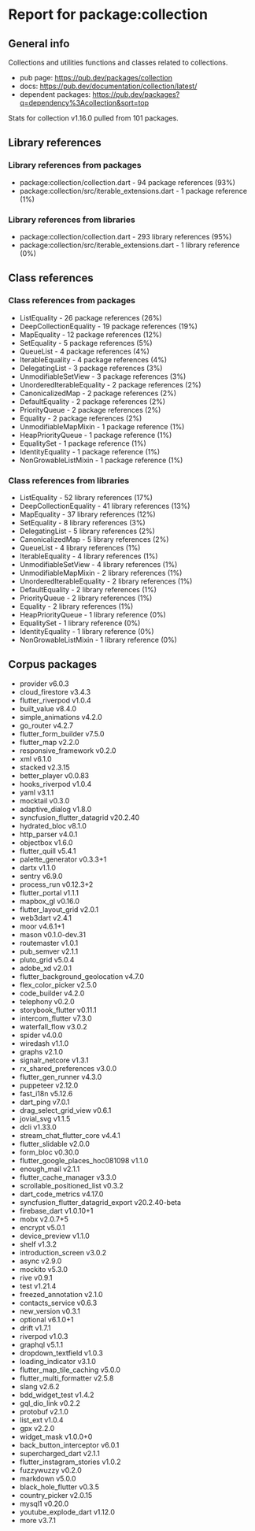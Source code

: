 # Report for package:collection

## General info

Collections and utilities functions and classes related to collections.

- pub page: https://pub.dev/packages/collection
- docs: https://pub.dev/documentation/collection/latest/
- dependent packages: https://pub.dev/packages?q=dependency%3Acollection&sort=top

Stats for collection v1.16.0 pulled from 101 packages.

## Library references

### Library references from packages

- package:collection/collection.dart - 94 package references (93%)
- package:collection/src/iterable_extensions.dart - 1 package reference (1%)

### Library references from libraries

- package:collection/collection.dart - 293 library references (95%)
- package:collection/src/iterable_extensions.dart - 1 library reference (0%)

## Class references

### Class references from packages

- ListEquality - 26 package references (26%)
- DeepCollectionEquality - 19 package references (19%)
- MapEquality - 12 package references (12%)
- SetEquality - 5 package references (5%)
- QueueList - 4 package references (4%)
- IterableEquality - 4 package references (4%)
- DelegatingList - 3 package references (3%)
- UnmodifiableSetView - 3 package references (3%)
- UnorderedIterableEquality - 2 package references (2%)
- CanonicalizedMap - 2 package references (2%)
- DefaultEquality - 2 package references (2%)
- PriorityQueue - 2 package references (2%)
- Equality - 2 package references (2%)
- UnmodifiableMapMixin - 1 package reference (1%)
- HeapPriorityQueue - 1 package reference (1%)
- EqualitySet - 1 package reference (1%)
- IdentityEquality - 1 package reference (1%)
- NonGrowableListMixin - 1 package reference (1%)

### Class references from libraries

- ListEquality - 52 library references (17%)
- DeepCollectionEquality - 41 library references (13%)
- MapEquality - 37 library references (12%)
- SetEquality - 8 library references (3%)
- DelegatingList - 5 library references (2%)
- CanonicalizedMap - 5 library references (2%)
- QueueList - 4 library references (1%)
- IterableEquality - 4 library references (1%)
- UnmodifiableSetView - 4 library references (1%)
- UnmodifiableMapMixin - 2 library references (1%)
- UnorderedIterableEquality - 2 library references (1%)
- DefaultEquality - 2 library references (1%)
- PriorityQueue - 2 library references (1%)
- Equality - 2 library references (1%)
- HeapPriorityQueue - 1 library reference (0%)
- EqualitySet - 1 library reference (0%)
- IdentityEquality - 1 library reference (0%)
- NonGrowableListMixin - 1 library reference (0%)

## Corpus packages

- provider v6.0.3
- cloud_firestore v3.4.3
- flutter_riverpod v1.0.4
- built_value v8.4.0
- simple_animations v4.2.0
- go_router v4.2.7
- flutter_form_builder v7.5.0
- flutter_map v2.2.0
- responsive_framework v0.2.0
- xml v6.1.0
- stacked v2.3.15
- better_player v0.0.83
- hooks_riverpod v1.0.4
- yaml v3.1.1
- mocktail v0.3.0
- adaptive_dialog v1.8.0
- syncfusion_flutter_datagrid v20.2.40
- hydrated_bloc v8.1.0
- http_parser v4.0.1
- objectbox v1.6.0
- flutter_quill v5.4.1
- palette_generator v0.3.3+1
- dartx v1.1.0
- sentry v6.9.0
- process_run v0.12.3+2
- flutter_portal v1.1.1
- mapbox_gl v0.16.0
- flutter_layout_grid v2.0.1
- web3dart v2.4.1
- moor v4.6.1+1
- mason v0.1.0-dev.31
- routemaster v1.0.1
- pub_semver v2.1.1
- pluto_grid v5.0.4
- adobe_xd v2.0.1
- flutter_background_geolocation v4.7.0
- flex_color_picker v2.5.0
- code_builder v4.2.0
- telephony v0.2.0
- storybook_flutter v0.11.1
- intercom_flutter v7.3.0
- waterfall_flow v3.0.2
- spider v4.0.0
- wiredash v1.1.0
- graphs v2.1.0
- signalr_netcore v1.3.1
- rx_shared_preferences v3.0.0
- flutter_gen_runner v4.3.0
- puppeteer v2.12.0
- fast_i18n v5.12.6
- dart_ping v7.0.1
- drag_select_grid_view v0.6.1
- jovial_svg v1.1.5
- dcli v1.33.0
- stream_chat_flutter_core v4.4.1
- flutter_slidable v2.0.0
- form_bloc v0.30.0
- flutter_google_places_hoc081098 v1.1.0
- enough_mail v2.1.1
- flutter_cache_manager v3.3.0
- scrollable_positioned_list v0.3.2
- dart_code_metrics v4.17.0
- syncfusion_flutter_datagrid_export v20.2.40-beta
- firebase_dart v1.0.10+1
- mobx v2.0.7+5
- encrypt v5.0.1
- device_preview v1.1.0
- shelf v1.3.2
- introduction_screen v3.0.2
- async v2.9.0
- mockito v5.3.0
- rive v0.9.1
- test v1.21.4
- freezed_annotation v2.1.0
- contacts_service v0.6.3
- new_version v0.3.1
- optional v6.1.0+1
- drift v1.7.1
- riverpod v1.0.3
- graphql v5.1.1
- dropdown_textfield v1.0.3
- loading_indicator v3.1.0
- flutter_map_tile_caching v5.0.0
- flutter_multi_formatter v2.5.8
- slang v2.6.2
- bdd_widget_test v1.4.2
- gql_dio_link v0.2.2
- protobuf v2.1.0
- list_ext v1.0.4
- gpx v2.2.0
- widget_mask v1.0.0+0
- back_button_interceptor v6.0.1
- supercharged_dart v2.1.1
- flutter_instagram_stories v1.0.2
- fuzzywuzzy v0.2.0
- markdown v5.0.0
- black_hole_flutter v0.3.5
- country_picker v2.0.15
- mysql1 v0.20.0
- youtube_explode_dart v1.12.0
- more v3.7.1
